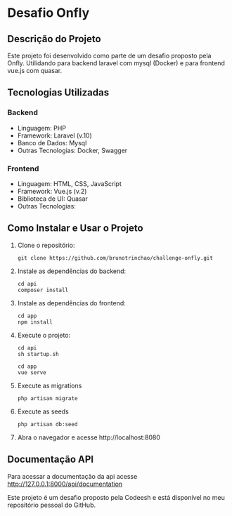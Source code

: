 # Desafio Onfly

## Descrição do Projeto
Este projeto foi desenvolvido como parte de um desafio proposto pela Onfly. Utilidando para backend laravel com mysql (Docker) e para frontend vue.js com quasar.

## Tecnologias Utilizadas

### Backend
- Linguagem: PHP
- Framework: Laravel (v.10)
- Banco de Dados: Mysql
- Outras Tecnologias: Docker, Swagger

### Frontend
- Linguagem: HTML, CSS, JavaScript
- Framework: Vue.js (v.2)
- Biblioteca de UI: Quasar
- Outras Tecnologias: 

## Como Instalar e Usar o Projeto
1. Clone o repositório:
   ```
   git clone https://github.com/brunotrinchao/challenge-onfly.git
   ```
2. Instale as dependências do backend:
   ```
   cd api
   composer install
   ```

3. Instale as dependências do frontend:
   ```
   cd app
   npm install
   ```

4. Execute o projeto:
   ```
   cd api
   sh startup.sh
   ```

   ```
   cd app
   vue serve
   ```

5. Execute as migrations
    ``` 
    php artisan migrate
    ```

5. Execute as seeds
    ``` 
    php artisan db:seed
    ```

10. Abra o navegador e acesse http://localhost:8080

## Documentação API
Para acessar a documentação da api acesse http://127.0.0.1:8000/api/documentation

Este projeto é um desafio proposto pela Codeesh e está disponível no meu repositório pessoal do GitHub.